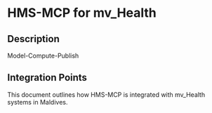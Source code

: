 # HMS-MCP for mv_Health

## Description

Model-Compute-Publish

## Integration Points

This document outlines how HMS-MCP is integrated with mv_Health systems in Maldives.

